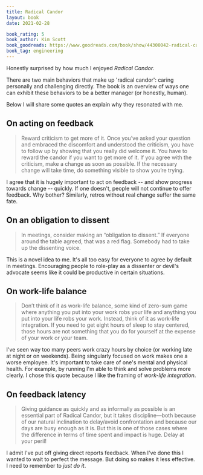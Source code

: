 ```yaml
---
title: Radical Candor
layout: book
date: 2021-02-28

book_rating: 5
book_author: Kim Scott
book_goodreads: https://www.goodreads.com/book/show/44300042-radical-candor
book_tag: engineering
---
```


Honestly surprised by how much I enjoyed _Radical Candor_.

There are two main behaviors that make up 'radical candor': caring personally and challenging directly. The book is an overview of ways one can exhibit these behaviors to be a better manager (or honestly, human).

Below I will share some quotes an explain why they resonated with me.

## On acting on feedback

> Reward criticism to get more of it. Once you’ve asked your question and embraced the discomfort and understood the criticism, you have to follow up by showing that you really did welcome it. You have to reward the candor if you want to get more of it. If you agree with the criticism, make a change as soon as possible. If the necessary change will take time, do something visible to show you’re trying.

I agree that it is hugely important to act on feedback -- and show progress towards change -- quickly. If one doesn't, people will not continue to offer feedback. Why bother? Similarly, retros without real change suffer the same fate.

## On an obligation to dissent

> In meetings, consider making an “obligation to dissent.” If everyone around the table agreed, that was a red flag. Somebody had to take up the dissenting voice.

This is a novel idea to me. It's all too easy for everyone to agree by default in meetings. Encouraging people to role-play as a dissenter or devil's advocate seems like it could be productive in certain situations.

## On work-life balance

> Don’t think of it as work-life balance, some kind of zero-sum game where anything you put into your work robs your life and anything you put into your life robs your work. Instead, think of it as work-life integration. If you need to get eight hours of sleep to stay centered, those hours are not something that you do for yourself at the expense of your work or your team.

I've seen way too many peers work crazy hours by choice (or working late at night or on weekends). Being singularly focused on work makes one a worse employee. It's important to take care of one's mental and physical health. For example, by running I'm able to think and solve problems more clearly. I chose this quote because I like the framing of _work-life integration_.

## On feedback latency

> Giving guidance as quickly and as informally as possible is an essential part of Radical Candor, but it takes discipline—both because of our natural inclination to delay/avoid confrontation and because our days are busy enough as it is. But this is one of those cases where the difference in terms of time spent and impact is huge. Delay at your peril!

I admit I've put off giving direct reports feedback. When I've done this I wanted to wait to perfect the message. But doing so makes it less effective. I need to remember to _just do it_.